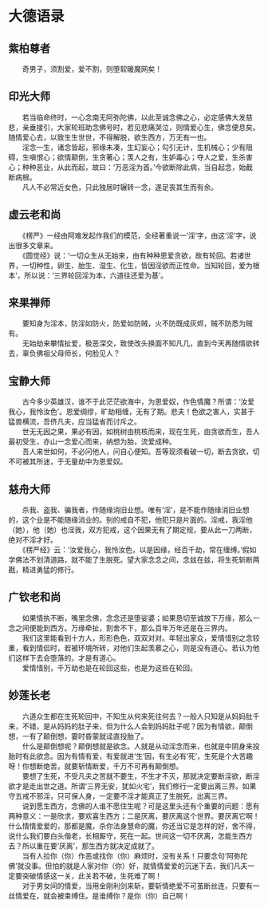 # 大德语录
  
##  紫柏尊者  
　　奇男子，须割爱，爱不割，则堕软暖魔网矣！  
  
## 印光大师  
　　若当临命终时，一心念南无阿弥陀佛，以此至诚念佛之心，必定感佛大发慈悲，亲垂接引，大家轮班助念佛号时，若见悲痛哭泣，则情爱心生，佛念便息矣。随情爱心去，以致生生世世，不得解脱，欲生西方，万无有一也。  
　　淫念一生，诸念皆起，邪缘未凑，生幻妄心；勾引无计，生机械心；少有阻碍，生嗔恨心；欲情颠倒，生贪著心；羡人之有，生妒毒心；夺人之爱，生杀害心；种种恶业，从此而起，故曰：‘万恶淫为首。’今欲断除此病，当自起念，始截断病根。  
　　凡人不必常近女色，只此独居时辗转一念，遂足丧其生而有余。  
  
## 虚云老和尚  
　　《楞严》一经由阿难发起作我们的模范，全经著重说一‘淫’字，由这‘淫’字，说出很多文章来。  
　　《圆觉经》说：‘一切众生从无始来，由有种种恩爱贪欲，故有轮回。若诸世界，一切种性，卵生、胎生、湿生、化生，皆因淫欲而正性命。当知轮回，爱为根本’，所以说：‘三界轮回淫为本，六道往还爱为基’。  
  
## 来果禅师  
　　要知身为淫本，防淫如防火，防爱如防贼，火不防既成灰烬，贼不防悉为贼有。  
　　无始劫来攀情扯爱，极恶深交，致使改头换面不知凡几，直到今天再随情欲转去，辜负佛祖父母师长，何脸见人？  
  
## 宝静大师  
　　古今多少英雄汉，谁不于此茫茫欲海中，为恩爱奴，作色情魔？所谓：‘汝爱我心，我怜汝色’。恩爱绸缪，旷劫相缠，无有了期。悲夫！色欲之害人，实甚于猛兽横流，吾侪凡夫，应当猛省而讨斥之。  
　　世无无因之果，果必有因，如桃树由桃核而来，现在生死，由贪欲而生，吾人最初受生，亦山一念爱心而来，纳想为胎，流爱成种。  
　　吾人来世如何，不必问他人，问自心便知。吾等现须看破一切，断去贪欲，切不可被其所迷，于无量劫中为恩爱奴。  
  
## 慈舟大师  
　　杀我、盗我、骗我者，作随缘消旧业想。唯有‘淫’，是不能作随缘消旧业想的，这个业是不能随缘消业的。别的戒自不犯，他犯只是片面的。淫戒，我淫他（她），他（她）也淫我，双方犯戒，这个因果无有了期定规，要从此一刀两断，绝对不淫才好。  
　　《楞严经》云：‘汝爱我心，我怜汝色，以是因缘，经百千劫，常在缠缚。’假如学佛法不划清道路，就不能了生脱死。望大家念念之间，念兹在兹，将生死斩断两戡，精进勇猛的修行。  
  
## 广钦老和尚  
　　如果情执不断，嘴里念佛，念念还是堕娑婆；如果恳切至诚放下万缘，那么一念之间便能到西方。万缘牵扯，割舍不下，那么百年万年还是在三界内。  
　　我们这里能看到十方人，形形色色，双双对对。年轻出家众，爱情惜别之念较重，看到情侣时，若被环境所转，对他们生起羡慕之心，则是没有道心。若认为他们这样下去会堕落的，才是有道心。  
　　爱情惜别，千万劫也是在轮回这些，也是为这些在轮回。  
  
## 妙莲长老  
　　六道众生都在生死轮回中，不知生从何来死往何去？一般人只知是从妈妈肚千来，不错，是从妈妈的肚子来，但为什么人会到妈妈肚子呢？因为有情欲，颠倒想，一有了颠倒想，霎时昏蒙就迳直投胎了。  
　　什么是颠倒想呢？颠倒想就是欲念。人就是从动淫念而来，也就是中阴身来投胎时有此欲念。因为有情有爱，有爱就进‘生’因，有生必有‘死’，生死是个大苦趣呀！你想断绝苦，就要斩情断爱，千万不可再有颠倒想。  
　　要想了生死，不受凡夫之苦就不要生，不生才不灭，那就决定要断淫欲，断淫欲才是走出世之道。所谓‘三界无安，犹如火宅’，我们修行一定要出离三界。如果守五戒不邪淫，只可保人身，一定要不淫才能真正了生脱死，出离三界。  
　　说到愿生西方，念佛的人谁不愿住生呢？可是这里头还有个重要的问题：愿有两种意义：一是欣求，要欢喜生西方；二是厌离，要厌离这个世界。要厌离它啊！什么情情爱爱的，那都是魔，杀你法身慧命的魔，你还当它是怎样的好，舍不得，说什么我们要白头偕老，长相厮守，死在一起。世间这一切不厌离，怎能生西方去？所以重在要‘厌离’，那生西方就决定成就了。  
　　当有人拉你（你）作恶或找你（你）麻烦时，没有关系！只要念句‘阿弥陀佛’就没事。但怕的就是人家对你（你）好，就情情爱爱的沉迷下去，我们凡夫一定要突破情感这一关，此关若不破，生死难了啊！  
　　对于男女间的情爱，当用金刚利剑来斩，要斩情绝爱不可茧断丝连，只要有一丝情爱在，就会被束缚住。是谁缚你？是你（你）自己啊！  